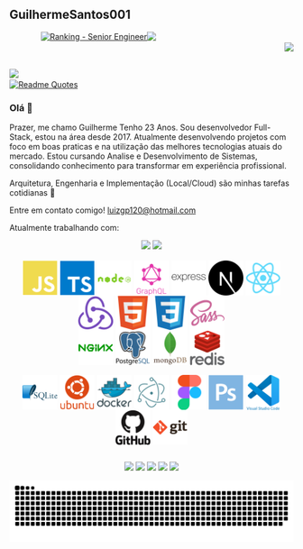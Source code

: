 ## GuilhermeSantos001

<div align="right">
<img align="right" src="https://staticctf.akamaized.net/J3yJr34U2pZ2Ieem48Dwy9uqj5PNUQTn/74IhNF2m0VsDiurjYt9Q58/deb07d428a4a25acd70c92f6c7fcfca4/R6S_RANK_500x500_Champions_01.png" width="260"/>
<a href="https://"><img src="https://img.shields.io/badge/Ranking-Senior_Engineer-e62031" alt="Ranking - Senior Engineer"></a><br/>
<img src="https://komarev.com/ghpvc/?username=guilhermesantos001&&style=flat-square" align="center" />
</div>

<br/>![](https://github-readme-streak-stats.herokuapp.com/?user=guilhermesantos001&theme=dark&hide_border=false)<br/>
[![Readme Quotes](https://quotes-github-readme.vercel.app/api?type=horizontal&theme=dark&hide_border=false)](https://github.com/piyushsuthar/github-readme-quotes)

### Olá 👋

Prazer, me chamo Guilherme Tenho 23 Anos. Sou desenvolvedor Full-Stack, estou na área desde 2017. Atualmente desenvolvendo projetos com foco em boas praticas e na utilização das melhores tecnologias atuais do mercado. Estou cursando Analise e Desenvolvimento de Sistemas, consolidando conhecimento para transformar em experiência profissional.

Arquitetura, Engenharia e Implementação (Local/Cloud) são minhas tarefas cotidianas 🚀

Entre em contato comigo! luizgp120@hotmail.com

Atualmente trabalhando com:

<div align="center">
  <img height="180em" src="https://github-readme-stats.vercel.app/api?username=guilhermesantos001&count_private=true&show_icons=true&theme=dracula"/>
  <img height="180em" src="https://github-readme-stats.vercel.app/api/top-langs/?username=guilhermesantos001&count_private=true&layout=compact&theme=dracula"/>    
</div>  
<div style="display: inline_block"><br>
<div align="center">
<img align="center" alt="Javascript" height="62" width="62" src="https://raw.githubusercontent.com/devicons/devicon/master/icons/javascript/javascript-plain.svg">
<img align="center" alt="Typescript" height="62" width="62" src="https://raw.githubusercontent.com/devicons/devicon/master/icons/typescript/typescript-plain.svg">
<img align="center" alt="Node JS" height="62" width="62" src="https://raw.githubusercontent.com/devicons/devicon/master/icons/nodejs/nodejs-plain-wordmark.svg">
<img align="center" alt="Graphql" height="62" width="62" src="https://raw.githubusercontent.com/devicons/devicon/master/icons/graphql/graphql-plain-wordmark.svg">
<img align="center" alt="Express" height="62" width="62" src="https://raw.githubusercontent.com/devicons/devicon/master/icons/express/express-original-wordmark.svg">
<img align="center" alt="Danicaus-Next" height="62" width="62" src="https://raw.githubusercontent.com/devicons/devicon/master/icons/nextjs/nextjs-original.svg">
<img align="center" alt="React" height="62" width="62" src="https://raw.githubusercontent.com/devicons/devicon/master/icons/react/react-original.svg">
<img align="center" alt="Redux" height="62" width="62" src="https://raw.githubusercontent.com/devicons/devicon/master/icons/redux/redux-original.svg">
<img align="center" alt="HTML" height="62" width="62" src="https://raw.githubusercontent.com/devicons/devicon/master/icons/html5/html5-original.svg">
<img align="center" alt="CSS" height="62" width="62" src="https://raw.githubusercontent.com/devicons/devicon/master/icons/css3/css3-original.svg">
<img align="center" alt="Danicaus-Sass" height="62" width="62" src="https://raw.githubusercontent.com/devicons/devicon/master/icons/sass/sass-original.svg">
</div>
</div>
<div align="center">
<img align="center" alt="Nginx" height="62" width="62" src="https://raw.githubusercontent.com/devicons/devicon/master/icons/nginx/nginx-original.svg">
<img align="center" alt="MongoDB" height="62" width="62" src="https://raw.githubusercontent.com/devicons/devicon/master/icons/postgresql/postgresql-original-wordmark.svg">
<img align="center" alt="MongoDB" height="62" width="62" src="https://raw.githubusercontent.com/devicons/devicon/master/icons/mongodb/mongodb-original-wordmark.svg">
<img align="center" alt="Redis" height="62" width="62" src="https://raw.githubusercontent.com/devicons/devicon/master/icons/redis/redis-original-wordmark.svg">
</div>
<div style="display: inline_block"><br>
<div align="center">
<img align="center" alt="Redis" height="62" width="62" src="https://raw.githubusercontent.com/devicons/devicon/master/icons/sqlite/sqlite-original-wordmark.svg">
<img align="center" alt="Redis" height="62" width="62" src="https://raw.githubusercontent.com/devicons/devicon/master/icons/ubuntu/ubuntu-plain-wordmark.svg">
<img align="center" alt="Redis" height="62" width="62" src="https://raw.githubusercontent.com/devicons/devicon/master/icons/docker/docker-original-wordmark.svg">
<img align="center" alt="Redis" height="62" width="62" src="https://raw.githubusercontent.com/devicons/devicon/master/icons/electron/electron-original.svg">
<img align="center" alt="Redis" height="62" width="62" src="https://raw.githubusercontent.com/devicons/devicon/master/icons/figma/figma-original.svg">
<img align="center" alt="Redis" height="62" width="62" src="https://raw.githubusercontent.com/devicons/devicon/master/icons/photoshop/photoshop-plain.svg">
<img align="center" alt="Redis" height="62" width="62" src="https://raw.githubusercontent.com/devicons/devicon/master/icons/vscode/vscode-original-wordmark.svg">
<img align="center" alt="Redis" height="62" width="62" src="https://raw.githubusercontent.com/devicons/devicon/master/icons/github/github-original-wordmark.svg">
<img align="center" alt="Redis" height="62" width="62" src="https://raw.githubusercontent.com/devicons/devicon/master/icons/git/git-original-wordmark.svg">
</div>  
  
  ##
 
<div align="center"> 
  <a href="https://www.twitch.tv/guilhermesantos001" target="_blank"><img src="https://img.shields.io/badge/Twitch-6441a5?style=for-the-badge&logo=twitch&logoColor=white" target="_blank"></a>
  <a href="https://www.youtube.com/channel/UCXYo6bauTRlaJnD0JNlpdRw" target="_blank"><img src="https://img.shields.io/badge/YouTube-FF0000?style=for-the-badge&logo=youtube&logoColor=white" target="_blank"></a>
  <a href = "mailto:spgamesoficial@gmail.com"><img src="https://img.shields.io/badge/-Gmail-FF0000?style=for-the-badge&logo=gmail&logoColor=white" target="_blank"></a>
  <a href = "mailto:luizgp120@hotmail.com"><img src="https://img.shields.io/badge/-Outlook-%230077B5?style=for-the-badge&logo=microsoft&logoColor=white" target="_blank"></a>  
  <a href="https://www.linkedin.com/in/guilherme-santos-3447b8154" target="_blank"><img src="https://img.shields.io/badge/-LinkedIn-%230077B5?style=for-the-badge&logo=linkedin&logoColor=white" target="_blank"></a> 
</div>

![Snake animation](https://raw.githubusercontent.com/Platane/snk/output/github-contribution-grid-snake.svg)
